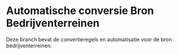 # Automatische conversie Bron Bedrijventerreinen

Deze branch bevat de convertieregels en automatisatie voor de bron bedrijventerreinen.
 



 

